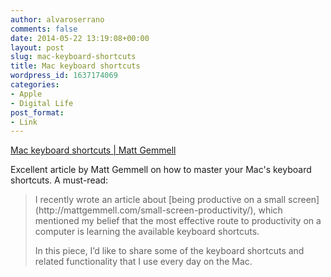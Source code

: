 ```yaml
---
author: alvaroserrano
comments: false
date: 2014-05-22 13:19:08+00:00
layout: post
slug: mac-keyboard-shortcuts
title: Mac keyboard shortcuts
wordpress_id: 1637174069
categories:
- Apple
- Digital Life
post_format:
- Link
---
```


[Mac keyboard shortcuts | Matt Gemmell](http://mattgemmell.com/mac-keyboard-shortcuts/)

Excellent article by Matt Gemmell on how to master your Mac's keyboard shortcuts. A must-read:



<blockquote>I recently wrote an article about [being productive on a small screen](http://mattgemmell.com/small-screen-productivity/), which mentioned my belief that the most effective route to productivity on a computer is learning the available keyboard shortcuts.

In this piece, I’d like to share some of the keyboard shortcuts and related functionality that I use every day on the Mac.</blockquote>
